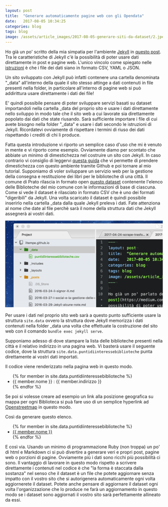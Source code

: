 ```yaml
---
layout: post
title:  "Generare automaticamente pagine web con gli Opendata"
date:   2017-08-05 10:34:25
categories: blog
tags: blog
image: /assets/article_images/2017-08-05-generare-siti-da-dataset/2.jpeg
---
```



Ho già un po' scritto della mia simpatia per l'ambiente [Jekyll](https://jekyllrb.com/) in [questo post](https://medium.com/@iltempe/incorporare-i-video-in-jekyll-senza-plugin-64a2d7ef4e54). Tra le caratteristiche di Jekyll c'è la possibilità di poter usare dati direttamente in post e pagine web. L'unico vincolo come spiegato nelle [istruzioni](https://jekyllrb.com/docs/datafiles/) è che i file dei dati siano in formato CSV, YAML o JSON.

Un sito sviluppato con Jekyll può infatti contenere una cartella denominata "_data" all'interno della quale il sito stesso attinge a dati contenuti in file presenti nella folder, in particolare all'interno di pagine web si può addirittura usare direttamente i dati dei file!

E' quindi possibile pensare di poter sviluppare servizi basati su dataset importandoli nella cartella _data del proprio sito e usare i dati direttamente nello sviluppo in modo tale che il sito web a cui lavorate sia direttamente popolato dai dati che state riusando. Sarà sufficiente importare i file di cui avete bisogno nella folder "_data" e usare i dati secondo le istruzioni di Jekyll. Ricordatevi ovviamente di rispettare i termini di riuso dei dati rispettando i crediti di chi li produce.

Fatta questa introduzione vi riporto un semplice caso d'uso che mi è venuto in mente e vi riporto come esempio. Ovviamente diamo per scontato che abbiate un minimo di dimestichezza nel costruire un sito con Jekyll. In caso contrario vi consiglio di leggervi [questa guida](https://webdesign.tutsplus.com/it/tutorials/setting-up-jekyll-for-github-pages-in-60-seconds--cms-27256) che vi permette di prendere dimestichezza con questo ambiente tramite Github e poi tornare al mio tutorial. Supponiamo di voler sviluppare un servizio web per la gestione della consegna e restituzione dei libri per le biblioteche di una città. Il comune di Prato rilascia in formato open [questo dataset](http://odn.comune.prato.it/dataset/biblioteche) contenente l'elenco delle Biblioteche del mio comune con le informazioni di base di ciascuna. Come si vede il dataset è rilasciato in formato CSV che è uno dei formati "digeribili" da Jekyll. Una volta scaricato il dataset è quindi possibile inserirlo nella cartella _data dalla quale Jekyll preleva i dati. Fate attenziona al nome che date al file perchè sarà il nome della struttura dati che Jekyll assegnerà ai vostri dati.

![](/assets/article_images/2017-08-05-generare-siti-da-dataset/1.png)

Per usare i dati nel proprio sito web sarà a questo punto sufficiente usare la struttura `site.data` ovvero la struttura dove Jekyll memorizza i dati contenuti nella folder _data una volta che effettuate la costruzione del sito web con il comando `bundle exec jekyll serve`.

Supponiamo adesso di dove stampare la lista delle biblioteche presenti nella città e il relativo indirizzo in una pagina web. Vi basterà usare il seguente codice, dove la struttura `site.data.puntidiinteressebiblioteche` punta direttamente ai vostri dati importati.

<script src="https://gist.github.com/iltempe/2d5894b3c4cd4d3c76ff456f427fe089.js"></script>

Il codice viene renderizzato nella pagina web in questo modo.

<ul>
{% for member in site.data.puntidiinteressebiblioteche %}
  <li>
      {{ member.nome }} : {{ member.indirizzo }}
  </li>
{% endfor %}
</ul>

Se poi si volesse creare ad esempio un link alla posizione geografica su mappa per ogni Biblioteca si puà fare uso di un semplice hyperlink ad [Openstreetmap](www.openstreetmap.org) in questo modo.

<script src="https://gist.github.com/iltempe/439c3fdd9705cbc25cb42e213f4f6e94.js"></script>

Così da generare questo elenco.

<ul>
{% for member in site.data.puntidiinteressebiblioteche %}
  <li>
      <a href="http://www.openstreetmap.org/?mlat={{ member.Y }}&mlon={{ member.X }}&zoom=12">{{ member.nome }}</a>
  </li>
{% endfor %}
</ul>

E così via. Usando un minimo di programmazione Ruby (non troppa) un po' di html e Markdown ci si può divertire a generare veri e propri post, pagine web o porzioni di pagine. Ovviamente più i dati sono ricchi più possibilità ci sono.
Il vantaggio di lavorare in questo modo rispetto a scrivere direttamente i contenuti nel codice è che "la forma è staccata dalla sostanza" nel senso che il dataset è un file che potete aggiornare senza impatto con il vostro sito che si autorigenera automaticamente ogni volta aggiornerete il dataset. Potete anche pensare di aggiornare il dataset ogni volta l'organizzazione che lo produce ne farà un aggiornamento in questo modo se i dataset sono aggiornati il vostro sito sarà perfettamente allineato da essi.





